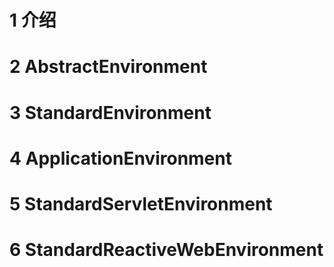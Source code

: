 # 1 介绍

# 2 AbstractEnvironment

# 3 StandardEnvironment

# 4 ApplicationEnvironment

# 5 StandardServletEnvironment

# 6 StandardReactiveWebEnvironment

